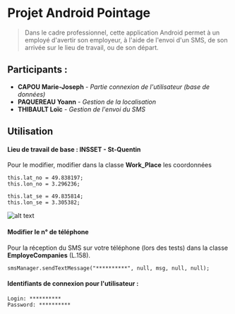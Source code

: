 # Projet Android Pointage

> Dans le cadre professionnel, cette application Android permet à un employé d'avertir son employeur, à l'aide de l'envoi d'un SMS, de son arrivée sur le lieu de travail, ou de son départ.

## Participants :
- **CAPOU Marie-Joseph** *- Partie connexion de l'utilisateur (base de données)*
- **PAQUEREAU Yoann** *- Gestion de la localisation*
- **THIBAULT Loïc** *- Gestion de l'envoi du SMS*

## Utilisation
#### Lieu de travail de base : INSSET - St-Quentin
Pour le modifier, modifier dans la classe **Work_Place** les coordonnées
```
this.lat_no = 49.838197;
this.lon_no = 3.296236;

this.lat_se = 49.835814;
this.lon_se = 3.305382;
```
![alt text](https://i.imgur.com/qk3tI5H.png)

#### Modifier le n° de téléphone
Pour la réception du SMS sur votre téléphone (lors des tests) dans la classe **EmployeCompanies** (L.158).

`smsManager.sendTextMessage("**********", null, msg, null, null);`

#### Identifiants de connexion pour l'utilisateur :
```
Login: **********
Password: **********
```
